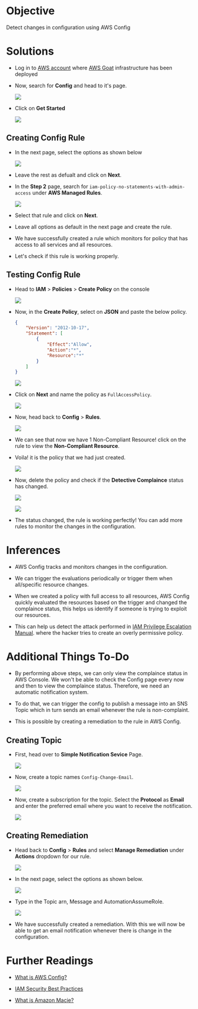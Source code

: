 # Objective
Detect changes in configuration using AWS Config

# Solutions

* Log in to [AWS account](https://aws.amazon.com/) where [AWS Goat](https://github.com/ine-labs/AWSGoat) infrastructure has been deployed

*  Now, search for **Config** and head to it's page.

    ![](./images/AWS-Config/1.png)

* Click on **Get Started**

    ![](./images/AWS-Config/2.png)

## Creating Config Rule

* In the next page, select the options as shown below
    
    ![](./images/AWS-Config/3.png)

* Leave the rest as defualt and click on **Next**.

* In the **Step 2** page, search for `iam-policy-no-statements-with-admin-access` under **AWS Managed Rules**.

    ![](./images/AWS-Config/4.png)

* Select that rule and click on **Next**.

* Leave all options as default in the next page and create the rule.

* We have successfully created a rule which monitors for policy that has access to all services and all resources.

* Let's check if this rule is working properly.

## Testing Config Rule

* Head to **IAM** > **Policies** > **Create Policy** on the console

    ![](./images/AWS-Config/5.png)

* Now, in the **Create Policy**, select on **JSON** and paste the below policy.

    ```JSON
    {
        "Version": "2012-10-17",
        "Statement": [
            {
                "Effect":"Allow",
                "Action":"*",
                "Resource":"*"
            }
        ]
    }
    ```

    ![](./images/AWS-Config/6.png)

* Click on **Next** and name the policy as `FullAccessPolicy`.

    ![](./images/AWS-Config/7.png)

* Now, head back to **Config** > **Rules**.

    ![](./images/AWS-Config/8.png)

* We can see that now we have 1 Non-Compliant Resource! click on the rule to view the **Non-Compliant Resource**.

* Voila! it is the policy that we had just created.

    ![](./images/AWS-Config/9.png)

* Now, delete the policy and check if the **Detective Complaince** status has changed.

    ![](./images/AWS-Config/10.png)

    ![](./images/AWS-Config/11.png)

* The status changed, the rule is working perfectly! You can add more rules to monitor the changes in the configuration.

# Inferences

* AWS Config tracks and monitors changes in the configuration.

* We can trigger the evaluations periodically or trigger them when all/specific resource changes.

* When we created a policy with full access to all resources, AWS Config quickly evaluated the resources based on the trigger and changed the complaince status, this helps us identify if someone is trying to exploit our resources.

* This can help us detect the attack performed in [IAM Privilege Escalation Manual](https://github.com/ine-labs/AWSGoat/blob/master/attack-manuals/module-1/07-IAM%20Privilege%20Escalation.md). where the hacker tries to create an overly permissive policy.

# Additional Things To-Do

* By performing above steps, we can only view the complaince status in AWS Console. We won't be able to check the Config page every now and then to view the complaince status. Therefore, we need an automatic notification system.

* To do that, we can trigger the config to publish a message into an SNS Topic which in turn sends an email whenever the rule is non-complaint.

* This is possible by creating a remediation to the rule in AWS Config.

## Creating Topic

* First, head over to **Simple Notification Sevice** Page.

    ![](./images/AWS-Config/12.png)

* Now, create a topic names `Config-Change-Email`.

    ![](./images/AWS-Config/13.png)

* Now, create a subscription for the topic. Select the **Protocol** as **Email** and enter the preferred email where you want to receive the notification.

    ![](./images/AWS-Config/14.png)

## Creating Remediation

* Head back to **Config** > **Rules** and select **Manage Remediation** under **Actions** dropdown for our rule.

    ![](./images/AWS-Config/15.png)

* In the next page, select the options as shown below.

    ![](./images/AWS-Config/16.png)

* Type in the Topic arn, Message and AutomationAssumeRole.

    ![](./images/AWS-Config/17.png)

* We have successfully created a remediation. With this we will now be able to get an email notification whenever there is change in the configuration.

# Further Readings

* [What is AWS Config?](https://docs.aws.amazon.com/config/latest/developerguide/WhatIsConfig.html)

* [IAM Security Best Practices](https://docs.aws.amazon.com/IAM/latest/UserGuide/best-practices.html)

* [What is Amazon Macie?](https://docs.aws.amazon.com/macie/latest/user/what-is-macie.html)
